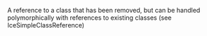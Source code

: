 A reference to a class that has been removed, but can be handled polymorphically with references to existing classes (see IceSimpleClassReference)